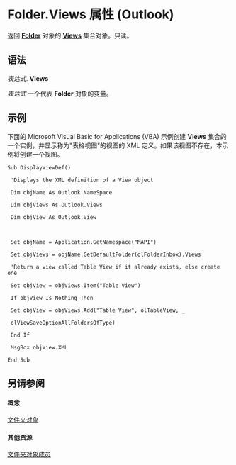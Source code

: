 
# Folder.Views 属性 (Outlook)

返回  **[Folder](3cf6cda8-6d70-666e-2643-9d9c5b9cacfc.md)** 对象的 **[Views](5dd7edc2-12a2-f4c2-d158-8053d80e8dc9.md)** 集合对象。只读。


## 语法

 _表达式_. **Views**

 _表达式_ 一个代表 **Folder** 对象的变量。


## 示例

下面的 Microsoft Visual Basic for Applications (VBA) 示例创建  **Views** 集合的一个实例，并显示称为"表格视图"的视图的 XML 定义。如果该视图不存在，本示例将创建一个视图。


```
Sub DisplayViewDef() 
 
 'Displays the XML definition of a View object 
 
 Dim objName As Outlook.NameSpace 
 
 Dim objViews As Outlook.Views 
 
 Dim objView As Outlook.View 
 
 
 
 Set objName = Application.GetNamespace("MAPI") 
 
 Set objViews = objName.GetDefaultFolder(olFolderInbox).Views 
 
 'Return a view called Table View if it already exists, else create one 
 
 Set objView = objViews.Item("Table View") 
 
 If objView Is Nothing Then 
 
 Set objView = objViews.Add("Table View", olTableView, _ 
 
 olViewSaveOptionAllFoldersOfType) 
 
 End If 
 
 MsgBox objView.XML 
 
End Sub
```


## 另请参阅


#### 概念


[文件夹对象](3cf6cda8-6d70-666e-2643-9d9c5b9cacfc.md)
#### 其他资源


[文件夹对象成员](788acd42-377a-1803-7713-50e45086e2d1.md)